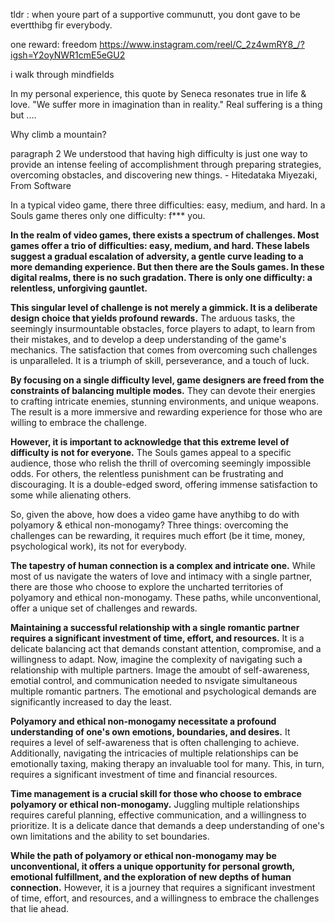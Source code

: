 tldr : when youre part of a supportive communutt, you dont gave to be evertthibg fir everybody.



one reward: freedom
https://www.instagram.com/reel/C_2z4wmRY8_/?igsh=Y2oyNWR1cmE5eGU2

i walk through mindfields

In my personal experience, this quote by Seneca resonates true in life & love. "We suffer more in imagination than in reality." Real suffering is a thing but ....


Why climb a mountain?

paragraph 2 
We understood that having high difficulty is just one way to provide an intense feeling of accomplishment through preparing strategies, overcoming obstacles, and discovering new things. - Hitedataka Miyezaki, From Software


In a typical video game, there three difficulties: easy, medium, and hard. In a Souls game theres only one difficulty: f*** you.

**In the realm of video games, there exists a spectrum of challenges. Most games offer a trio of difficulties: easy, medium, and hard. These labels suggest a gradual escalation of adversity, a gentle curve leading to a more demanding experience. But then there are the Souls games. In these digital realms, there is no such gradation. There is only one difficulty: a relentless, unforgiving gauntlet.**

**This singular level of challenge is not merely a gimmick. It is a deliberate design choice that yields profound rewards.** The arduous tasks, the seemingly insurmountable obstacles, force players to adapt, to learn from their mistakes, and to develop a deep understanding of the game's mechanics. The satisfaction that comes from overcoming such challenges is unparalleled. It is a triumph of skill, perseverance, and a touch of luck.

**By focusing on a single difficulty level, game designers are freed from the constraints of balancing multiple modes.** They can devote their energies to crafting intricate enemies, stunning environments, and unique weapons. The result is a more immersive and rewarding experience for those who are willing to embrace the challenge.

**However, it is important to acknowledge that this extreme level of difficulty is not for everyone.** The Souls games appeal to a specific audience, those who relish the thrill of overcoming seemingly impossible odds. For others, the relentless punishment can be frustrating and discouraging. It is a double-edged sword, offering immense satisfaction to some while alienating others.

So, given the above, how does a video game have anythibg to do with polyamory & ethical non-monogamy? Three things: overcoming the challenges can be rewarding, it requires much effort (be it time, money, psychological work), its not for everybody.

**The tapestry of human connection is a complex and intricate one.** While most of us navigate the waters of love and intimacy with a single partner, there are those who choose to explore the uncharted territories of polyamory and ethical non-monogamy. These paths, while unconventional, offer a unique set of challenges and rewards.

**Maintaining a successful relationship with a single romantic partner requires a significant investment of time, effort, and resources.** It is a delicate balancing act that demands constant attention, compromise, and a willingness to adapt. Now, imagine the complexity of navigating such a relationship with multiple partners. Image the amoubt of self-awareness, emotial control, and communication needed to nsvigate simultaneous multiple romantic partners. The emotional and psychological demands are significantly increased to day the least.

**Polyamory and ethical non-monogamy necessitate a profound understanding of one's own emotions, boundaries, and desires.** It requires a level of self-awareness that is often challenging to achieve. Additionally, navigating the intricacies of multiple relationships can be emotionally taxing, making therapy an invaluable tool for many. This, in turn, requires a significant investment of time and financial resources.

**Time management is a crucial skill for those who choose to embrace polyamory or ethical non-monogamy.** Juggling multiple relationships requires careful planning, effective communication, and a willingness to prioritize. It is a delicate dance that demands a deep understanding of one's own limitations and the ability to set boundaries.

**While the path of polyamory or ethical non-monogamy may be unconventional, it offers a unique opportunity for personal growth, emotional fulfillment, and the exploration of new depths of human connection.** However, it is a journey that requires a significant investment of time, effort, and resources, and a willingness to embrace the challenges that lie ahead.


